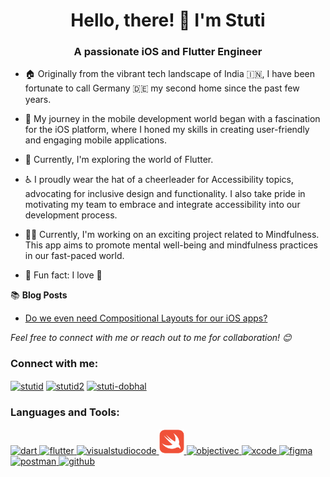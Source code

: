 <h1 align="center">Hello, there! 👋 I'm Stuti</h1>
<h3 align="center">A passionate iOS and Flutter Engineer </h3>


- 🏠 Originally from the vibrant tech landscape of India 🇮🇳, I have been fortunate to call Germany 🇩🇪 my second home since the past few years.

- 📱 My journey in the mobile development world began with a fascination for the iOS platform, where I honed my skills in creating user-friendly and engaging mobile applications.
  
- 🚀 Currently, I'm exploring the world of Flutter.

- ♿️ I proudly wear the hat of a cheerleader for Accessibility topics, advocating for inclusive design and functionality. I also take pride in motivating my team to embrace and integrate accessibility into our development process.

- 🧘‍♀️ Currently, I'm working on an exciting project related to Mindfulness. This app aims to promote mental well-being and mindfulness practices in our fast-paced world.

- 🤭 Fun fact: I love 🐶

📚 **Blog Posts**

- [Do we even need Compositional Layouts for our iOS apps?](https://dev.to/7-mind/do-we-even-need-compositional-layouts-to-design-our-next-ios-app-166p)

_Feel free to connect with me or reach out to me for collaboration! 😊_

<h3 align="left">Connect with me:</h3>
<p align="left">
<a href="https://dev.to/stutid" target="blank"><img align="center" src="https://raw.githubusercontent.com/rahuldkjain/github-profile-readme-generator/master/src/images/icons/Social/devto.svg" alt="stutid" height="30" width="40" /></a>
<a href="https://twitter.com/stutid2" target="blank"><img align="center" src="https://raw.githubusercontent.com/rahuldkjain/github-profile-readme-generator/master/src/images/icons/Social/twitter.svg" alt="stutid2" height="30" width="40" /></a>
<a href="https://linkedin.com/in/stuti-dobhal" target="blank"><img align="center" src="https://raw.githubusercontent.com/rahuldkjain/github-profile-readme-generator/master/src/images/icons/Social/linked-in-alt.svg" alt="stuti-dobhal" height="30" width="40" /></a>
</p>

<h3 align="left">Languages and Tools:</h3>
<p align="left"> 
  <a href="https://dart.dev" target="_blank" rel="noreferrer"> <img src="https://www.vectorlogo.zone/logos/dartlang/dartlang-icon.svg" alt="dart" width="40" height="40"/> </a> 
  <a href="https://flutter.dev" target="_blank" rel="noreferrer"> <img src="https://www.vectorlogo.zone/logos/flutterio/flutterio-icon.svg" alt="flutter" width="40" height="40"/> </a> 
  <a href="https://code.visualstudio.com" target="_blank" rel="noreferrer"> <img src="https://www.vectorlogo.zone/logos/visualstudio_code/visualstudio_code-icon.svg" alt="visualstudiocode" width="40" height="40"/> </a> 
  <a href="https://developer.apple.com/swift/" target="_blank" rel="noreferrer"> <img src="https://raw.githubusercontent.com/devicons/devicon/master/icons/swift/swift-original.svg" alt="swift" width="40" height="40"/> </a> 
  <a href="https://developer.apple.com/library/archive/documentation/Cocoa/Conceptual/ProgrammingWithObjectiveC/Introduction/Introduction.html" target="_blank" rel="noreferrer"> <img src="https://www.vectorlogo.zone/logos/apple_objectivec/apple_objectivec-icon.svg" alt="objectivec" width="40" height="40"/> </a> 
  <a href="https://developer.apple.com/xcode/" target="_blank" rel="noreferrer"> <img src="https://www.vectorlogo.zone/logos/apple_xcode/apple_xcode-icon.svg" alt="xcode" width="40" height="40"/> </a> 
  <a href="https://www.figma.com/" target="_blank" rel="noreferrer"> <img src="https://www.vectorlogo.zone/logos/figma/figma-icon.svg" alt="figma" width="40" height="40"/> </a> 
  <a href="https://postman.com" target="_blank" rel="noreferrer"> <img src="https://www.vectorlogo.zone/logos/getpostman/getpostman-icon.svg" alt="postman" width="40" height="40"/> </a>
  <a href="https://github.com" target="_blank" rel="noreferrer"> <img src="https://www.vectorlogo.zone/logos/github/github-icon.svg" alt="github" width="40" height="40"/> </a>
  
</p>
